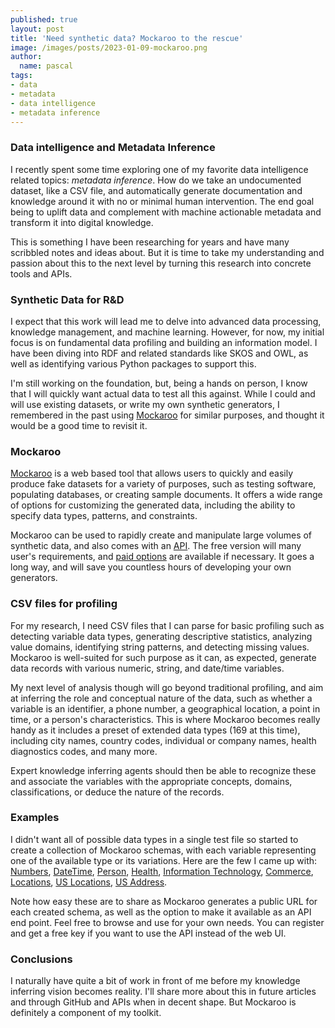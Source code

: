 ```yaml
---
published: true
layout: post
title: 'Need synthetic data? Mockaroo to the rescue'
image: /images/posts/2023-01-09-mockaroo.png
author:
  name: pascal
tags:
- data
- metadata
- data intelligence
- metadata inference
---
```


### Data intelligence and Metadata Inference
I recently spent some time exploring one of my favorite data intelligence related topics: *metadata inference*. How do we take an undocumented dataset, like a CSV file, and automatically generate documentation and knowledge around it with no or minimal human intervention. The end goal being to uplift data and complement with machine actionable metadata and  transform it into digital knowledge. 

This is something I have been researching for years and have many scribbled notes and ideas about. But it is time to take my understanding and passion about this to the next level by turning this research into concrete tools and APIs.

### Synthetic Data for R&D
I expect that this work will lead me to delve into advanced data processing, knowledge management, and machine learning. However, for now, my initial focus is on fundamental data profiling and building an information model. I have been diving into RDF and related standards like SKOS and OWL, as well as identifying various Python packages to support this. 

I'm still working on the foundation, but, being a hands on person, I know that I will quickly want actual data to test all this against. While I could and will use existing datasets, or write my own synthetic  generators, I remembered in the past using [Mockaroo](https://www.mockaroo.com/) for similar purposes, and thought it would be a good time to revisit it.

### Mockaroo
[Mockaroo](https://www.mockaroo.com/) is a web based tool that allows users to quickly and easily produce fake datasets for a variety of purposes, such as testing software, populating databases, or creating sample documents. It offers a wide range of options for customizing the generated data, including the ability to specify data types, patterns, and constraints. 

Mockaroo can be used to rapidly create and manipulate large volumes of synthetic data, and also comes with an [API](https://www.mockaroo.com/docs). The free version will many user's requirements, and [paid options](https://www.mockaroo.com/pricing) are available if necessary. It goes a long way, and will save you countless hours of developing your own generators.

### CSV files for profiling
For my research, I need CSV files that I can parse for basic profiling such as detecting variable data types, generating descriptive statistics, analyzing value domains, identifying string patterns, and detecting missing values. Mockaroo is well-suited for such purpose as it can, as expected, generate data records with various numeric, string, and date/time variables. 

My next level of analysis though will go beyond traditional profiling, and aim at inferring the role and conceptual nature of the data, such as whether a variable is an identifier, a phone number, a geographical location, a point in time, or a person's characteristics. This is where Mockaroo becomes really handy as it includes a preset of extended data types (169 at this time), including city names, country codes, individual or company names, health diagnostics codes, and many more. 

Expert knowledge inferring agents should then be able to recognize these and associate the variables with the appropriate concepts, domains, classifications, or deduce the nature of the records.

### Examples
I didn't want all of possible data types in a single test file so started to create a collection of Mockaroo schemas, with each variable representing one of the available type or its variations. Here are the few I came up with: [Numbers](https://www.mockaroo.com/9155ddb0), [DateTime](https://www.mockaroo.com/82fb1150), [Person](https://www.mockaroo.com/e2109440), [Health](https://www.mockaroo.com/8fdcb7c0), [Information Technology](https://www.mockaroo.com/cbd02bd0), [Commerce](https://www.mockaroo.com/15adf1f0),  [Locations](https://www.mockaroo.com/9d40cc70), [US Locations](https://www.mockaroo.com/05ab1cb0), [US Address](https://www.mockaroo.com/schemas/482399). 

Note how easy these are to share as Mockaroo generates a public URL for each created schema, as well as the option to make it available as an API end point. Feel free to browse and use for your own needs. You can register and get a free key if you want to use the API instead of the web UI.

### Conclusions
I naturally have quite a bit of work in front of me before my knowledge inferring vision becomes reality. I'll share more about this in future articles and through GitHub and APIs when in decent shape. But Mockaroo is definitely a component of my toolkit.

